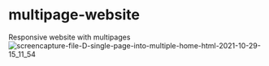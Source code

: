 # multipage-website
Responsive website with multipages
![screencapture-file-D-single-page-into-multiple-home-html-2021-10-29-15_11_54](https://user-images.githubusercontent.com/91652722/139415287-ab4f5e52-5c47-47a4-a123-49394ff76684.png)
